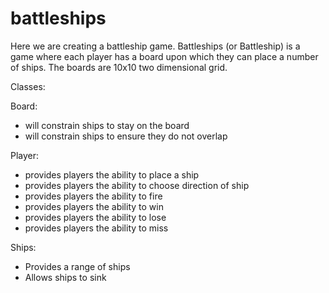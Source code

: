 # battleships

Here we are creating a battleship game. Battleships (or Battleship) is a game where each player has a board upon which they can place a number of ships. The boards are 10x10 two dimensional grid.

Classes:

Board:
- will constrain ships to stay on the board
- will constrain ships to ensure they do not overlap

Player:
- provides players the ability to place a ship
- provides players the ability to choose direction of ship
- provides players the ability to fire
- provides players the ability to win
- provides players the ability to lose
- provides players the ability to miss

Ships:
- Provides a range of ships
- Allows ships to sink